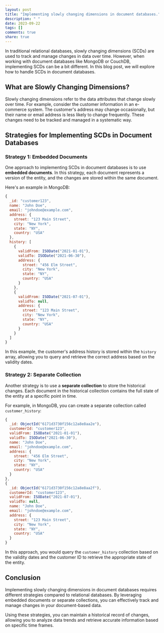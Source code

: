 ```yaml
---
layout: post
title: "Implementing slowly changing dimensions in document databases."
description: " "
date: 2023-09-22
tags: []
comments: true
share: true
---
```


In traditional relational databases, slowly changing dimensions (SCDs) are used to track and manage changes in data over time. However, when working with document databases like MongoDB or CouchDB, implementing SCDs can be a bit different. In this blog post, we will explore how to handle SCDs in document databases.

## What are Slowly Changing Dimensions?

Slowly changing dimensions refer to the data attributes that change slowly over time. For example, consider the customer information in an e-commerce system. The customer's address may change occasionally, but their name or email address is less likely to change frequently. These changes need to be tracked and managed in a systematic way.

## Strategies for Implementing SCDs in Document Databases

### Strategy 1: Embedded Documents

One approach to implementing SCDs in document databases is to use **embedded documents**. In this strategy, each document represents a version of the entity, and the changes are stored within the same document.

Here's an example in MongoDB:

```javascript
{
  _id: "customer123",
  name: "John Doe",
  email: "johndoe@example.com",
  address: {
    street: "123 Main Street",
    city: "New York",
    state: "NY",
    country: "USA"
  },
  history: [
    {
      validFrom: ISODate("2021-01-01"),
      validTo: ISODate("2021-06-30"),
      address: {
        street: "456 Elm Street",
        city: "New York",
        state: "NY",
        country: "USA"
      }
    },
    {
      validFrom: ISODate("2021-07-01"),
      validTo: null,
      address: {
        street: "123 Main Street",
        city: "New York",
        state: "NY",
        country: "USA"
      }
    }
  ]
}
```

In this example, the customer's address history is stored within the `history` array, allowing you to query and retrieve the correct address based on the validity dates.

### Strategy 2: Separate Collection

Another strategy is to use a **separate collection** to store the historical changes. Each document in the historical collection contains the full state of the entity at a specific point in time.

For example, in MongoDB, you can create a separate collection called `customer_history`:

```javascript
{
  _id: ObjectId("6171d3730f156c12a8e8aa2e"),
  customerId: "customer123",
  validFrom: ISODate("2021-01-01"),
  validTo: ISODate("2021-06-30"),
  name: "John Doe",
  email: "johndoe@example.com",
  address: {
    street: "456 Elm Street",
    city: "New York",
    state: "NY",
    country: "USA"
  }
},
{
  _id: ObjectId("6171d3730f156c12a8e8aa2f"),
  customerId: "customer123",
  validFrom: ISODate("2021-07-01"),
  validTo: null,
  name: "John Doe",
  email: "johndoe@example.com",
  address: {
    street: "123 Main Street",
    city: "New York",
    state: "NY",
    country: "USA"
  }
}
```

In this approach, you would query the `customer_history` collection based on the validity dates and the customer ID to retrieve the appropriate state of the entity.

## Conclusion

Implementing slowly changing dimensions in document databases requires different strategies compared to relational databases. By leveraging embedded documents or separate collections, you can effectively track and manage changes in your document-based data.

Using these strategies, you can maintain a historical record of changes, allowing you to analyze data trends and retrieve accurate information based on specific time frames.